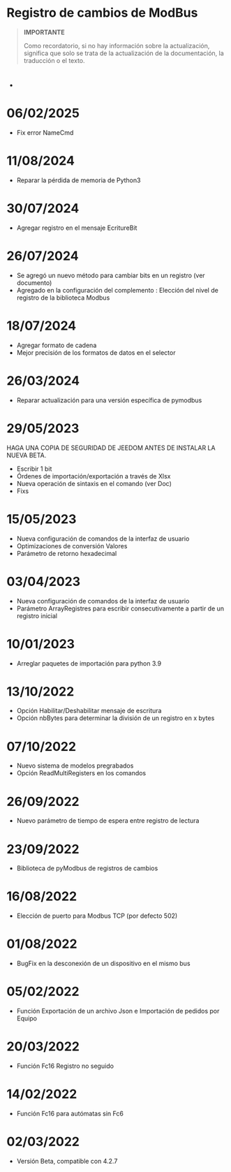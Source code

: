 # Registro de cambios de ModBus

>**IMPORTANTE**
>
>Como recordatorio, si no hay información sobre la actualización, significa que solo se trata de la actualización de la documentación, la traducción o el texto.


# 

- 

# 06/02/2025

- Fix error NameCmd


# 11/08/2024

- Reparar la pérdida de memoria de Python3

# 30/07/2024

- Agregar registro en el mensaje EcritureBit

# 26/07/2024

- Se agregó un nuevo método para cambiar bits en un registro (ver documento)
- Agregado en la configuración del complemento : Elección del nivel de registro de la biblioteca Modbus


# 18/07/2024

- Agregar formato de cadena
- Mejor precisión de los formatos de datos en el selector


# 26/03/2024

- Reparar actualización para una versión específica de pymodbus

# 29/05/2023

HAGA UNA COPIA DE SEGURIDAD DE JEEDOM ANTES DE INSTALAR LA NUEVA BETA.
- Escribir 1 bit
- Órdenes de importación/exportación a través de Xlsx
- Nueva operación de sintaxis en el comando (ver Doc)
- Fixs

# 15/05/2023

- Nueva configuración de comandos de la interfaz de usuario
- Optimizaciones de conversión Valores
- Parámetro de retorno hexadecimal

# 03/04/2023

- Nueva configuración de comandos de la interfaz de usuario
- Parámetro ArrayRegistres para escribir consecutivamente a partir de un registro inicial

# 10/01/2023
- Arreglar paquetes de importación para python 3.9

# 13/10/2022
- Opción Habilitar/Deshabilitar mensaje de escritura
- Opción nbBytes para determinar la división de un registro en x bytes

# 07/10/2022
- Nuevo sistema de modelos pregrabados
- Opción ReadMultiRegisters en los comandos

# 26/09/2022
- Nuevo parámetro de tiempo de espera entre registro de lectura

# 23/09/2022
- Biblioteca de pyModbus de registros de cambios

# 16/08/2022
- Elección de puerto para Modbus TCP (por defecto 502)

# 01/08/2022
- BugFix en la desconexión de un dispositivo en el mismo bus

# 05/02/2022
- Función Exportación de un archivo Json e Importación de pedidos por Equipo

# 20/03/2022
- Función Fc16 Registro no seguido

# 14/02/2022
- Función Fc16 para autómatas sin Fc6

# 02/03/2022
- Versión Beta, compatible con 4.2.7
